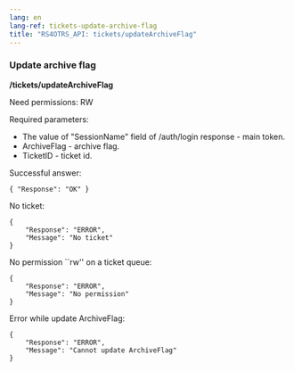 ```yaml
---
lang: en
lang-ref: tickets-update-archive-flag
title: "RS4OTRS_API: tickets/updateArchiveFlag"
---
```


### Update archive flag

**/tickets/updateArchiveFlag**

Need permissions: RW

Required parameters:

- The value of "SessionName" field of /auth/login response - main token.
- ArchiveFlag - archive flag.
- TicketID - ticket id.

Successful answer:

```
{ "Response": "OK" }
```

No ticket:

```
{
    "Response": "ERROR",
    "Message": "No ticket"
}
```

No permission ``rw'' on a ticket queue:

```
{
    "Response": "ERROR",
    "Message": "No permission"
}
```

Error while update ArchiveFlag:

```
{
    "Response": "ERROR",
    "Message": "Cannot update ArchiveFlag"
}
```
